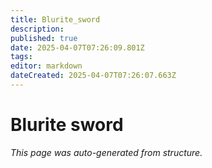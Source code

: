 ```yaml
---
title: Blurite_sword
description: 
published: true
date: 2025-04-07T07:26:09.801Z
tags: 
editor: markdown
dateCreated: 2025-04-07T07:26:07.663Z
---
```


# Blurite sword

*This page was auto-generated from structure.*